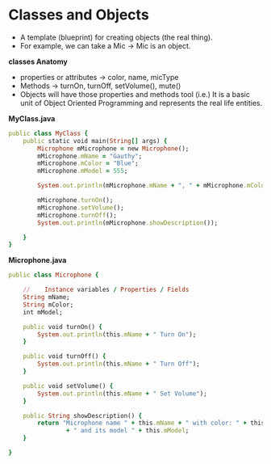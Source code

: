 # Classes and Objects

- A template (blueprint) for creating objects (the real thing).
- For example, we can take a Mic -> Mic is an object.

__classes Anatomy__

- properties or attributes -> color, name, micType
- Methods -> turnOn, turnOff, setVolume(), mute()
- Objects will have those properties and methods tool (i.e.) It is a basic unit of Object Oriented Programming and represents the real life entities.

__MyClass.java__

```ruby
public class MyClass {
    public static void main(String[] args) {
        Microphone mMicrophone = new Microphone();
        mMicrophone.mName = "Gauthy";
        mMicrophone.mColor = "Blue";
        mMicrophone.mModel = 555;

        System.out.println(mMicrophone.mName + ", " + mMicrophone.mColor + ", " + mMicrophone.mModel);

        mMicrophone.turnOn();
        mMicrophone.setVolume();
        mMicrophone.turnOff();
        System.out.println(mMicrophone.showDescription());

    }
}
```

__Microphone.java__

```ruby
public class Microphone {

    //    Instance variables / Properties / Fields
    String mName;
    String mColor;
    int mModel;

    public void turnOn() {
        System.out.println(this.mName + " Turn On");
    }

    public void turnOff() {
        System.out.println(this.mName + " Turn Off");
    }

    public void setVolume() {
        System.out.println(this.mName + " Set Volume");
    }

    public String showDescription() {
        return "Microphone name " + this.mName + " with color: " + this.mColor
                + " and its model " + this.mModel;
    }

}
```
